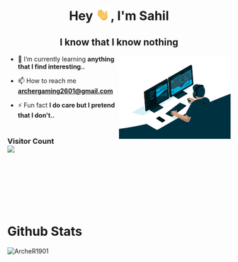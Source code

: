 <h1 align="center">Hey <img src="hand.gif" height=32px>, I'm Sahil</h1>
<h2 align="center">I know that I know nothing</h2>
<img width="50%" align="right" alt="Github" src="giphy.gif" style="max-width: 100%;">

- 🌱 I’m currently learning **anything that I find interesting..**

- 📫 How to reach me **archergaming2601@gmail.com**

- ⚡ Fun fact **I do care but I pretend that I don't..**
<br /><br />
<h3> 
  Visitor Count <br>
  <img src="https://profile-counter.glitch.me/ArcheR1901/count.svg" />
</h3>

<br /><br /><br /><br /><br /><br />

<h1>Github Stats</h1>

<p><img align="centre" src="https://github-readme-streak-stats.herokuapp.com/?user=ArcheR1901&theme=tokyonight" alt="ArcheR1901" /></p>


